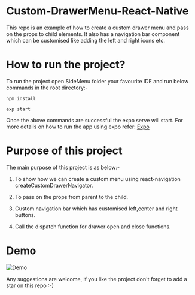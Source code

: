 # Custom-DrawerMenu-React-Native
This repo is an example of how to create a custom drawer menu and pass on the props to child elements. It also has a navigation bar component which can be customised like adding the left and right icons etc. 

# How to run the project? 

To run the project open SideMenu folder your favourite IDE and run below commands in the root directory:-

```
npm install
```
```
exp start
```

Once the above commands are successful the expo serve will start. For more details on how to run the app using expo refer: [Expo](https://expo.io/)

# Purpose of this project

The main purpose of this project is as below:-

1. To show how we can create a custom menu using react-navigation createCustomDrawerNavigator.

2. To pass on the props from parent to the child.

3. Custom navigation bar which has customised left,center and right buttons.

4. Call the dispatch function for drawer open and close functions.

# Demo
![Demo](https://github.com/amitdhawan/Custom-DrawerMenu-React-Native/blob/master/CustomDrawer/SideMenu.gif)


Any suggestions are welcome, if you like the project don't forget to add a star on this repo :-)

